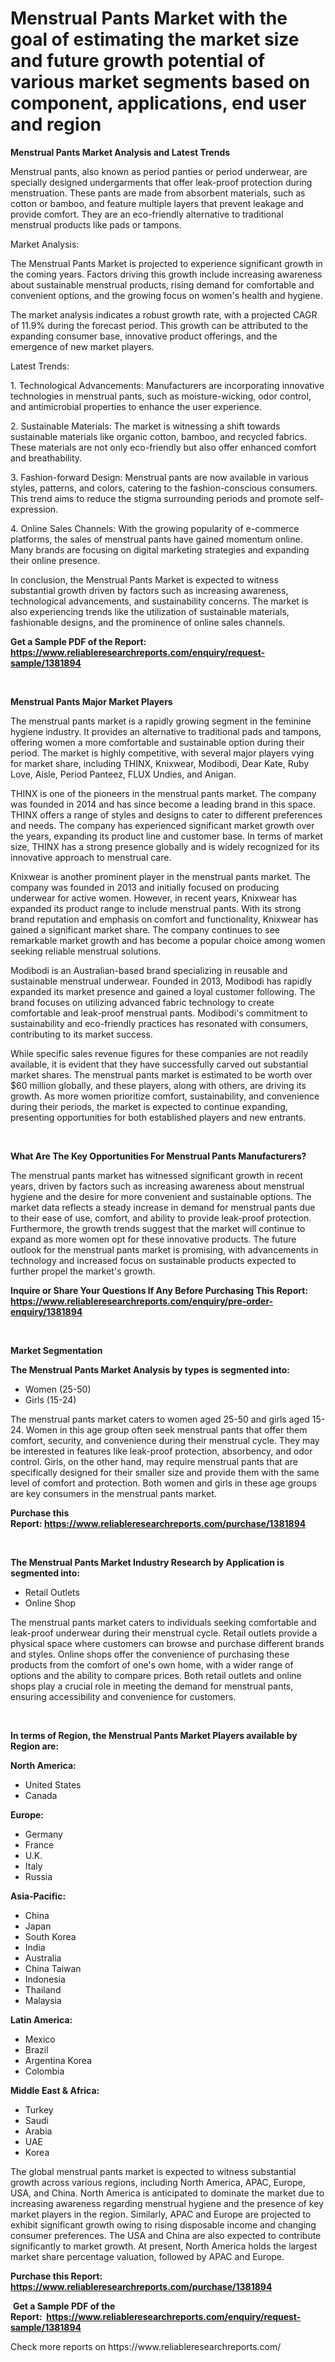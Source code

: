 <p><h1>Menstrual Pants Market with the goal of estimating the market size and future growth potential of various market segments based on component, applications, end user and region</h1></p><p><strong>Menstrual Pants Market Analysis and Latest Trends</strong></p>
<p><p>Menstrual pants, also known as period panties or period underwear, are specially designed undergarments that offer leak-proof protection during menstruation. These pants are made from absorbent materials, such as cotton or bamboo, and feature multiple layers that prevent leakage and provide comfort. They are an eco-friendly alternative to traditional menstrual products like pads or tampons.</p><p>Market Analysis:</p><p>The Menstrual Pants Market is projected to experience significant growth in the coming years. Factors driving this growth include increasing awareness about sustainable menstrual products, rising demand for comfortable and convenient options, and the growing focus on women's health and hygiene.</p><p>The market analysis indicates a robust growth rate, with a projected CAGR of 11.9% during the forecast period. This growth can be attributed to the expanding consumer base, innovative product offerings, and the emergence of new market players.</p><p>Latest Trends:</p><p>1. Technological Advancements: Manufacturers are incorporating innovative technologies in menstrual pants, such as moisture-wicking, odor control, and antimicrobial properties to enhance the user experience.</p><p>2. Sustainable Materials: The market is witnessing a shift towards sustainable materials like organic cotton, bamboo, and recycled fabrics. These materials are not only eco-friendly but also offer enhanced comfort and breathability.</p><p>3. Fashion-forward Design: Menstrual pants are now available in various styles, patterns, and colors, catering to the fashion-conscious consumers. This trend aims to reduce the stigma surrounding periods and promote self-expression.</p><p>4. Online Sales Channels: With the growing popularity of e-commerce platforms, the sales of menstrual pants have gained momentum online. Many brands are focusing on digital marketing strategies and expanding their online presence.</p><p>In conclusion, the Menstrual Pants Market is expected to witness substantial growth driven by factors such as increasing awareness, technological advancements, and sustainability concerns. The market is also experiencing trends like the utilization of sustainable materials, fashionable designs, and the prominence of online sales channels.</p></p>
<p><strong>Get a Sample PDF of the Report:&nbsp; <a href="https://www.reliableresearchreports.com/enquiry/request-sample/1381894">https://www.reliableresearchreports.com/enquiry/request-sample/1381894</a></strong></p>
<p>&nbsp;</p>
<p><strong>Menstrual Pants Major Market Players</strong></p>
<p><p>The menstrual pants market is a rapidly growing segment in the feminine hygiene industry. It provides an alternative to traditional pads and tampons, offering women a more comfortable and sustainable option during their period. The market is highly competitive, with several major players vying for market share, including THINX, Knixwear, Modibodi, Dear Kate, Ruby Love, Aisle, Period Panteez, FLUX Undies, and Anigan.</p><p>THINX is one of the pioneers in the menstrual pants market. The company was founded in 2014 and has since become a leading brand in this space. THINX offers a range of styles and designs to cater to different preferences and needs. The company has experienced significant market growth over the years, expanding its product line and customer base. In terms of market size, THINX has a strong presence globally and is widely recognized for its innovative approach to menstrual care.</p><p>Knixwear is another prominent player in the menstrual pants market. The company was founded in 2013 and initially focused on producing underwear for active women. However, in recent years, Knixwear has expanded its product range to include menstrual pants. With its strong brand reputation and emphasis on comfort and functionality, Knixwear has gained a significant market share. The company continues to see remarkable market growth and has become a popular choice among women seeking reliable menstrual solutions.</p><p>Modibodi is an Australian-based brand specializing in reusable and sustainable menstrual underwear. Founded in 2013, Modibodi has rapidly expanded its market presence and gained a loyal customer following. The brand focuses on utilizing advanced fabric technology to create comfortable and leak-proof menstrual pants. Modibodi's commitment to sustainability and eco-friendly practices has resonated with consumers, contributing to its market success.</p><p>While specific sales revenue figures for these companies are not readily available, it is evident that they have successfully carved out substantial market shares. The menstrual pants market is estimated to be worth over $60 million globally, and these players, along with others, are driving its growth. As more women prioritize comfort, sustainability, and convenience during their periods, the market is expected to continue expanding, presenting opportunities for both established players and new entrants.</p></p>
<p>&nbsp;</p>
<p><strong>What Are The Key Opportunities For Menstrual Pants Manufacturers?</strong></p>
<p><p>The menstrual pants market has witnessed significant growth in recent years, driven by factors such as increasing awareness about menstrual hygiene and the desire for more convenient and sustainable options. The market data reflects a steady increase in demand for menstrual pants due to their ease of use, comfort, and ability to provide leak-proof protection. Furthermore, the growth trends suggest that the market will continue to expand as more women opt for these innovative products. The future outlook for the menstrual pants market is promising, with advancements in technology and increased focus on sustainable products expected to further propel the market's growth.</p></p>
<p><strong>Inquire or Share Your Questions If Any Before Purchasing This Report: <a href="https://www.reliableresearchreports.com/enquiry/pre-order-enquiry/1381894">https://www.reliableresearchreports.com/enquiry/pre-order-enquiry/1381894</a></strong></p>
<p>&nbsp;</p>
<p><strong>Market Segmentation</strong></p>
<p><strong>The Menstrual Pants Market Analysis by types is segmented into:</strong></p>
<p><ul><li>Women (25-50)</li><li>Girls (15-24)</li></ul></p>
<p><p>The menstrual pants market caters to women aged 25-50 and girls aged 15-24. Women in this age group often seek menstrual pants that offer them comfort, security, and convenience during their menstrual cycle. They may be interested in features like leak-proof protection, absorbency, and odor control. Girls, on the other hand, may require menstrual pants that are specifically designed for their smaller size and provide them with the same level of comfort and protection. Both women and girls in these age groups are key consumers in the menstrual pants market.</p></p>
<p><strong>Purchase this Report:&nbsp;<a href="https://www.reliableresearchreports.com/purchase/1381894">https://www.reliableresearchreports.com/purchase/1381894</a></strong></p>
<p>&nbsp;</p>
<p><strong>The Menstrual Pants Market Industry Research by Application is segmented into:</strong></p>
<p><ul><li>Retail Outlets</li><li>Online Shop</li></ul></p>
<p><p>The menstrual pants market caters to individuals seeking comfortable and leak-proof underwear during their menstrual cycle. Retail outlets provide a physical space where customers can browse and purchase different brands and styles. Online shops offer the convenience of purchasing these products from the comfort of one's own home, with a wider range of options and the ability to compare prices. Both retail outlets and online shops play a crucial role in meeting the demand for menstrual pants, ensuring accessibility and convenience for customers.</p></p>
<p>&nbsp;</p>
<p><strong>In terms of Region, the Menstrual Pants Market Players available by Region are:</strong></p>
<p>
    <p> <strong> North America: </strong>
        <ul>
            <li>United States</li>
            <li>Canada</li>
        </ul>
        </p> 
    <p> <strong> Europe: </strong>
        <ul>
            <li>Germany</li>
            <li>France</li>
            <li>U.K.</li>
            <li>Italy</li>
            <li>Russia</li>
        </ul>
        </p> 
    <p> <strong> Asia-Pacific: </strong>
        <ul>
            <li>China</li>
            <li>Japan</li>
            <li>South Korea</li>
            <li>India</li>
            <li>Australia</li>
            <li>China Taiwan</li>
            <li>Indonesia</li>
            <li>Thailand</li>
            <li>Malaysia</li>
        </ul>
        </p> 
    <p> <strong> Latin America: </strong>
        <ul>
            <li>Mexico</li>
            <li>Brazil</li>
            <li>Argentina Korea</li>
            <li>Colombia</li>
        </ul>
        </p> 
    <p> <strong> Middle East & Africa: </strong>
        <ul>
            <li>Turkey</li>
            <li>Saudi</li>
            <li>Arabia</li>
            <li>UAE</li>
            <li>Korea</li>
        </ul>
    </p>
    </p>
<p><p>The global menstrual pants market is expected to witness substantial growth across various regions, including North America, APAC, Europe, USA, and China. North America is anticipated to dominate the market due to increasing awareness regarding menstrual hygiene and the presence of key market players in the region. Similarly, APAC and Europe are projected to exhibit significant growth owing to rising disposable income and changing consumer preferences. The USA and China are also expected to contribute significantly to market growth. At present, North America holds the largest market share percentage valuation, followed by APAC and Europe.</p></p>
<p><strong>Purchase this Report: <a href="https://www.reliableresearchreports.com/purchase/1381894">https://www.reliableresearchreports.com/purchase/1381894</a></strong></p>
<p>&nbsp;<strong>Get a Sample PDF of the Report:&nbsp;&nbsp;<a href="https://www.reliableresearchreports.com/enquiry/request-sample/1381894">https://www.reliableresearchreports.com/enquiry/request-sample/1381894</a></strong></p>
<p><strong></strong></p>
<p>Check more reports on https://www.reliableresearchreports.com/</p>